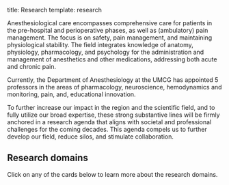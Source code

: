 title: Research
template: research

Anesthesiological care encompasses comprehensive care for patients in the pre-hospital and perioperative phases, as well as (ambulatory) pain management. The focus is on safety, pain management, and maintaining physiological stability. The field integrates knowledge of anatomy, physiology, pharmacology, and psychology for the administration and management of anesthetics and other medications, addressing both acute and chronic pain.

Currently, the Department of Anesthesiology at the UMCG has appointed 5 professors in the areas of pharmacology, neuroscience, hemodynamics and monitoring, pain, and, educational innovation.

To further increase our impact in the region and the scientific field, and to fully utilize our broad expertise, these strong substantive lines will be firmly anchored in a research agenda that aligns with societal and professional challenges for the coming decades. This agenda compels us to further develop our field, reduce silos, and stimulate collaboration. 

## Research domains
Click on any of the cards below to learn more about the research domains.
